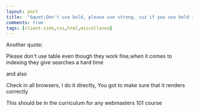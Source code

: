```yaml
---
layout: post
title:  "&quot;Don't use bold, please use strong, cuz if you use bold it's old and wrong&quot;"
comments: true
tags: [client-side,css,html,miscellanea]
---
```



Another quote:

Please don't use table even though they work fine,when it comes to indexing they give searches a hard time

and also

Check in all browsers, I do it directly, You got to make sure that it renders correctly

This should be in the curriculum for any webmasters 101 course





